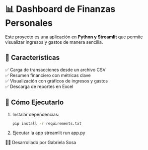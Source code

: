 # 📊 Dashboard de Finanzas Personales

Este proyecto es una aplicación en **Python y Streamlit** que permite visualizar ingresos y gastos de manera sencilla.

## 📌 Características
✅ Carga de transacciones desde un archivo CSV  
✅ Resumen financiero con métricas clave  
✅ Visualización con gráficos de ingresos y gastos  
✅ Descarga de reportes en Excel  

## 🚀 Cómo Ejecutarlo
1. Instalar dependencias:
   ```bash
   pip install -r requirements.txt

2. Ejecutar la app
streamlit run app.py

👨‍💻 Desarrollado por Gabriela Sosa